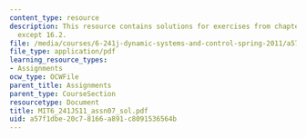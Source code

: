 ```yaml
---
content_type: resource
description: This resource contains solutions for exercises from chapters 15 and 16,
  except 16.2.
file: /media/courses/6-241j-dynamic-systems-and-control-spring-2011/a57f1dbe20c78166a891c8091536564b_MIT6_241JS11_assn07_sol.pdf
file_type: application/pdf
learning_resource_types:
- Assignments
ocw_type: OCWFile
parent_title: Assignments
parent_type: CourseSection
resourcetype: Document
title: MIT6_241JS11_assn07_sol.pdf
uid: a57f1dbe-20c7-8166-a891-c8091536564b
---
```

